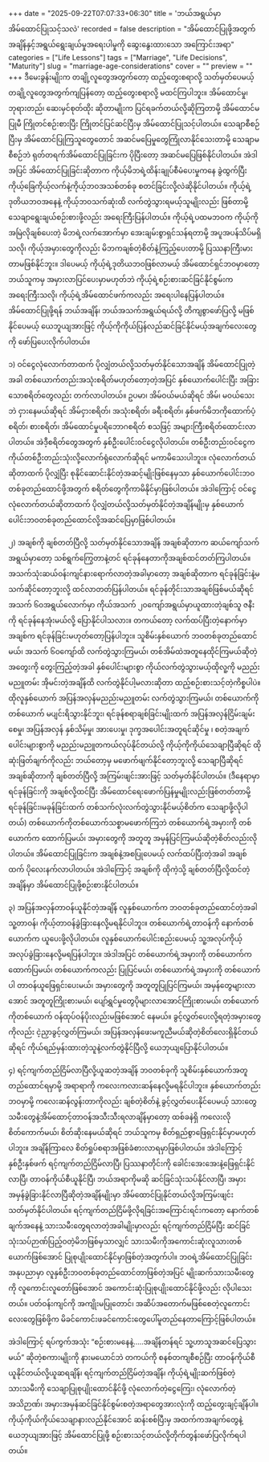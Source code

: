 +++
date = "2025-09-22T07:07:33+06:30"
title = 'ဘယ်အရွယ်မှာ အိမ်ထောင်ပြုသင့်သလဲ'
recorded = false
description = "အိမ်ထောင်ပြုဖို့အတွက် အချိန်နှင့်အရွယ်ရွေးချယ်မှုအရေးပါမှုကို ဆွေးနွေးထားသော အကြောင်းအရာ"
categories = ["Life Lessons"]
tags = ["Marriage", "Life Decisions", "Maturity"]
slug = "marriage-age-considerations"
cover = ""
preview = ""
+++
ဒီမေးခွန်းမျိုးက တချို့လူတွေအတွက်တော့ ထည့်တွေးစရာလို့ သတ်မှတ်ပေမယ့် တချို့လူတွေအတွက်ကျပြန်တော့ ထည့်တွေးစရာလို့ မထင်ကြပါဘူး။ အိမ်ထောင်မှု၊ ဘုရားတည်၊ ဆေးမှင်စုတ်ထိုး ဆိုတာမျိုးက ပြင်ရခက်တယ်လို့ဆိုကြတာမို့ အိမ်ထောင်မပြုမီ ကြိုတင်စဉ်းစားပြီး ကြိုတင်ပြင်ဆင်ပြီးမှ အိမ်ထောင်ပြုသင့်ပါတယ်။ သေချာစီစဉ်ပြီးမှ အိမ်ထောင်ပြုကြသူတွေတောင် အဆင်မပြေမှုတွေကြုံလာနိုင်သေးတာမို့ သေချာမစီစဉ်ဘဲ ရုတ်တရက်အိမ်ထောင်ပြုခြင်းက ပိုပြီးတော့ အဆင်မပြေဖြစ်နိုင်ပါတယ်။
အဲဒါအပြင် အိမ်ထောင်ပြုခြင်းဆိုတာက ကိုယ့်မိဘရဲ့ထိန်းချုပ်စီမံပေးမှုကနေ ခွဲထွက်ပြီး ကိုယ့်ခြေကိုယ့်လက်နဲ့ကိုယ့်ဘဝအသစ်တစ်ခု စတင်ခြင်းလို့လဲဆိုနိုင်ပါတယ်။ ကိုယ့်ရဲ့ဒုတိယဘဝအနေနဲ့ ကိုယ့်ဘဝသက်ဆုံးထိ လက်တွဲသွားရမယ့်သူမျိုးလည်း ဖြစ်တာမို့ သေချာရွေးချယ်စဉ်းစားဖို့လည်း အရေးကြီးပြန်ပါတယ်။ ကိုယ့်ရဲ့ပထမဘဝက ကိုယ့်ကိုအမြဲလိုချစ်ပေးတဲ့ မိဘရဲ့လက်အောက်မှာ အေးချမ်းစွာရှင်သန်ရတာမို့ အပူအပန်သိပ်မရှိသလို၊ ကိုယ့်အမှားတွေကိုလည်း မိဘကချစ်တဲ့စိတ်နဲ့ကြည့်ပေးတာမို့ ပြဿနာကြီးမားတာမဖြစ်နိုင်ဘူး။ ဒါပေမယ့် ကိုယ့်ရဲ့ဒုတိယဘဝဖြစ်လာမယ့် အိမ်ထောင်ရှင်ဘဝမှာတော့ ဘယ်သူကမှ အမှားလာပြင်ပေးမှာမဟုတ်ဘဲ ကိုယ့်ရဲ့စဉ်းစားဆင်ခြင်နိုင်စွမ်းက အရေးကြီးသလို၊ ကိုယ့်ရဲ့အိမ်ထောင်ဖက်ကလည်း အရေးပါနေပြန်ပါတယ်။ အိမ်ထောင်ပြုဖို့ရန် ဘယ်အချိန်၊ ဘယ်အသက်အရွယ်ရယ်လို့ တိကျစွာဖော်ပြလို့ မဖြစ်နိုင်ပေမယ့် ယေဘူယျအားဖြင့် ကိုယ့်ကိုကိုယ်ပြန်လည်ဆင်ခြင်နိုင်မယ့်အချက်လေးတွေကို ဖော်ပြပေးလိုက်ပါတယ်။


၁) ဝင်ငွေလုံလောက်တာထက် ပိုလျှံတယ်လို့သတ်မှတ်နိုင်သောအချိန်
အိမ်ထောင်ပြုတဲ့အခါ တစ်ယောက်တည်းအသုံးစရိတ်မဟုတ်တော့တဲ့အပြင် နှစ်ယောက်ပေါင်းပြီး အခြားသောစရိတ်တွေလည်း တက်လာပါတယ်။ ဥပမာ၊ အိမ်ဝယ်မယ်ဆိုရင် အိမ်၊ မဝယ်သေးဘဲ ငှားနေမယ်ဆိုရင် အိမ်ငှားစရိတ်၊ အသုံးစရိတ်၊ ခရီးစရိတ်၊ နှစ်ဖက်မိဘကိုထောက်ပံ့စရိတ်၊ စားစရိတ်၊ အိမ်ထောင်မှုပရိဘောဂစရိတ် စသဖြင့် အများကြီးစရိတ်ထောင်းလာပါတယ်။ အဲဒီ့စရိတ်တွေအတွက် နှစ်ဦးပေါင်းဝင်ငွေလိုပါတယ်။ တစ်ဦးတည်းဝင်ငွေက ကိုယ်တစ်ဦးတည်းသုံးလို့လောက်ရုံလောက်ဆိုရင် မကာမိသေးပါဘူး။ လုံလောက်တယ်ဆိုတာထက် ပိုလျှံပြီး စုနိုင်ဆောင်းနိုင်တဲ့အဆင့်မျိုးဖြစ်နေမှသာ နှစ်ယောက်ပေါင်းဘဝတစ်ခုတည်ထောင်ဖို့အတွက် စရိတ်တွေကိုကာမိနိုင်မှာဖြစ်ပါတယ်။ အဲဒါကြောင့် ဝင်ငွေလုံလောက်တယ်ဆိုတာထက် ပိုလျှံတယ်လို့သတ်မှတ်နိုင်တဲ့အချိန်မျိုးမှ နှစ်ယောက်ပေါင်းဘဝတစ်ခုတည်ထောင်လို့အဆင်ပြေမှာဖြစ်ပါတယ်။


၂) အချစ်ကို ချစ်တတ်ပြီလို့ သတ်မှတ်နိုင်သောအချိန်
အချစ်ဆိုတာက ဆယ်ကျော်သက်အရွယ်မှာတော့ သစ်ရွက်ကြွေတာနဲ့တင် ရင်ခုန်နေတာကိုအချစ်ထင်တတ်ကြပါတယ်။ အသက်သုံးဆယ်ဝန်းကျင်နားရောက်လာတဲ့အခါမှာတော့ အချစ်ဆိုတာက ရင်ခုန်ခြင်းနဲ့မသက်ဆိုင်တော့ဘူးလို့ ထင်လာတတ်ပြန်ပါတယ်။ ရင်ခုန်တိုင်းသာအချစ်ဖြစ်မယ်ဆိုရင် အသက် ၆၀အရွယ်လောက်မှာ ကိုယ်အသက် ၂၀ကျော်အရွယ်မှာယူထားတဲ့ချစ်သူ ဇနီးကို ရင်ခုန်နေအုံးမယ်လို့ ပြောနိုင်ပါသလား။ တကယ်တော့ လက်ထပ်ပြီးတဲ့နောက်မှာ အချစ်က ရင်ခုန်ခြင်းမဟုတ်တော့ပြန်ပါဘူး။ သူစိမ်းနှစ်ယောက် ဘဝတစ်ခုတည်ထောင်မယ်၊ အသက် ၆၀ကျော်ထိ လက်တွဲသွားကြမယ်၊ တစ်အိမ်ထဲအတူနေထိုင်ကြမယ်ဆိုတဲ့အတွေးကို တွေးကြည့်တဲ့အခါ နှစ်ပေါင်းများစွာ ကိုယ်လက်တွဲသွားမယ့်ထိုလူ့ကို မညည်းမညူတမ်း အိုမင်းတဲ့အချိန်ထိ လက်တွဲနိုင်ပါ့မလားဆိုတာ ထည့်စဉ်းစားသင့်တဲ့ကိစ္စပါပဲ။ ထိုလူနှစ်ယောက် အပြန်အလှန်မညည်းမညူတမ်း လက်တွဲသွားကြမယ်၊ တစ်ယောက်ကိုတစ်ယောက် မပျင်းရိသွားနိုင်ဘူး၊ ရင်ခုန်စရာချစ်ခြင်းမျိုးထက် အပြန်အလှန်ငြိမ်းချမ်းစေမှု၊ အပြန်အလှန် နှစ်သိမ့်မှု၊ အားပေးမှု၊ ဒုက္ခအပေါင်းအတူရင်ဆိုင်မှု ၊ စတဲ့အချက်ပေါင်းများစွာကို မညည်းမညူတကယ်လုပ်နိုင်တယ်လို့ ကိုယ့်ကိုကိုယ်သေချာပြီဆိုရင် ထိုဆုံးဖြတ်ချက်ကိုလည်း ဘယ်တော့မှ မဖောက်ဖျက်နိုင်တော့ဘူးလို့ သေချာပြီဆိုရင် အချစ်ဆိုတာကို ချစ်တတ်ပြီလို့ အကြမ်းဖျင်းအားဖြင့် သတ်မှတ်နိုင်ပါတယ်။ (ဒီနေရာမှာ ရင်ခုန်ခြင်းကို အချစ်လို့ထင်ပြီး အိမ်ထောင်ရေးဖောက်ပြန်မှုမျိုးလည်းဖြစ်တတ်တာမို့ ရင်ခုန်ခြင်း၊မခုန်ခြင်းထက် တစ်သက်လုံးလက်တွဲသွားနိုင်မယ့်စိတ်က သေချာဖို့လိုပါတယ်) တစ်ယောက်ကိုတစ်ယောက်သစ္စာမဖောက်ကြဘဲ တစ်ယောက်ရဲ့အမှားကို တစ်ယောက်က ထောက်ပြမယ်၊ အမှားတွေကို အတူတူ အမှန်ပြင်ကြမယ်ဆိုတဲ့စိတ်လည်းလိုပါတယ်။ အိမ်ထောင်ပြုခြင်းက အချစ်နဲ့အစပြုပေမယ့် လက်ထပ်ပြီးတဲ့အခါ အချစ်ထက် ပိုလေးနက်လာပါတယ်။ အဲဒါကြောင့် အချစ်ကို ထိုကဲ့သို့ ချစ်တတ်ပြီလို့ထင်တဲ့အချိန်မှာ အိမ်ထောင်ပြုဖို့စဉ်းစားနိုင်ပါတယ်။


၃) အပြန်အလှန်တာဝန်ယူနိုင်တဲ့အချိန်
လူနှစ်ယောက်က ဘဝတစ်ခုတည်ထောင်တဲ့အခါ သူ့တာဝန်၊ ကိုယ့်တာဝန်ခွဲခြားနေလို့မရနိုင်ပါဘူး။ တစ်ယောက်ရဲ့တာဝန်ကို နောက်တစ်ယောက်က ယူပေးဖို့လိုပါတယ်။ လူနှစ်ယောက်ပေါင်းစည်းပေမယ့် သူ့အလုပ်ကိုယ့်အလုပ်ခွဲခြားနေလို့မရပြန်ပါဘူး။ အဲဒါအပြင် တစ်ယောက်ရဲ့အမှားကို တစ်ယောက်က ထောက်ပြမယ်၊ တစ်ယောက်ကလည်း ပြုပြင်မယ်၊ တစ်ယောက်ရဲ့အမှားကို တစ်ယောက်ပါ တာဝန်ယူဖြေရှင်းပေးမယ်၊ အမှားတွေကို အတူတူပြုပြင်ကြမယ်၊ အမှန်တွေများလာအောင် အတူတူကြိုးစားမယ်၊ ပျော်ရွှင်မှုတွေပိုများလာအောင်ကြိုးစားမယ်၊ တစ်ယောက်ကိုတစ်ယောက် ဝန်ထုပ်ဝန်ပိုးလည်းမဖြစ်အောင် နေမယ်။ ခွင့်လွှတ်ပေးလို့ရတဲ့အမှားတွေကိုလည်း ငဲ့ညှာခွင့်လွှတ်ကြမယ်၊ အပြန်အလှန်ဖေးမကူညီမယ်ဆိုတဲ့စိတ်လေးရှိနိုင်တယ်ဆိုရင် ကိုယ်ရည်မှန်းထားတဲ့သူနဲ့လက်တွဲနိုင်ပြီလို့ ယေဘုယျပြောနိုင်ပါတယ်။

၄) ရင့်ကျက်တည်ငြိမ်လာပြီလို့ယူဆတဲ့အချိန်
ဘဝတစ်ခုကို သူစိမ်းနှစ်ယောက်အတူတည်ထောင်ရမှာမို့ အရာရာကို ကလေးကလားဆန်နေလို့မရနိုင်ပါဘူး။ နှစ်ယောက်တည်းဘဝမှာမို့ ကလေးဆန်လွန်းတာကိုလည်း ချစ်တဲ့စိတ်နဲ့ ခွင့်လွှတ်ပေးနိုင်ပေမယ့် သားတွေသမီးတွေနဲ့အိမ်ထောင့်တာဝန်အသီးသီးရလာချိန်မှာတော့ ထစ်ခနဲရှိ ကလေးလိုစိတ်ကောက်မယ်၊ စိတ်ဆိုးနေမယ်ဆိုရင် ဘယ်သူကမှ စိတ်ရှည်စွာဖြေရှင်းနိုင်မှာမဟုတ်ပါဘူး။ အချိန်ကြာလေ စိတ်ရှုပ်စရာအဖြစ်ခံစားလာရမှာဖြစ်ပါတယ်။ အဲဒါကြောင့် နှစ်ဦးနှစ်ဖက် ရင့်ကျက်တည်ငြိမ်လာပြီ၊ ပြဿနာတိုင်းကို ခေါင်းအေးအေးနဲ့ဖြေရှင်းနိုင်လာပြီ၊ တာဝန်ကိုယ်စီယူနိုင်ပြီ၊ ဘယ်အရာကိုမဆို ဆင်ခြင်သုံးသပ်နိုင်လာပြီ၊ အမှားအမှန်ခွဲခြားနိုင်လာပြီဆိုတဲ့အချိန်မျိုးမှာ အိမ်ထောင်ပြုနိုင်တယ်လို့အကြမ်းဖျင်းသတ်မှတ်နိုင်ပါတယ်။ ရင့်ကျက်တည်ငြိမ်ဖို့လိုရခြင်းအကြောင်းရင်းကတော့ နောက်တစ်ချက်အနေနဲ့ သားသမီးတွေရလာတဲ့အခါမျိုးမှာလည်း ရင့်ကျက်တည်ငြိမ်ပြီး ဆင်ခြင်သုံးသပ်ဉာဏ်ပြည့်ဝတဲ့မိဘဖြစ်မှသာလျှင် သားသမီးကိုအကောင်းဆုံးလူသားတစ်ယောက်ဖြစ်အောင် ပြုစုပျိုးထောင်နိုင်မှာဖြစ်တဲ့အတွက်ပါ။ ဘဝရဲ့အိမ်ထောင်ပြုခြင်းအနုပညာမှာ လူနှစ်ဦးဘဝတစ်ခုတည်ထောင်တာဖြစ်တဲ့အပြင် မျိုးဆက်သားသမီးတွေကို လူကောင်းလူတော်ဖြစ်အောင် အကောင်းဆုံးပြုစုပျိုးထောင်နိုင်ဖို့လည်း လိုပါသေးတယ်။ ပတ်ဝန်းကျင်ကို အကျိုးမပြုတောင်၊ အဆိပ်အတောက်မဖြစ်စေတဲ့လူကောင်းလေးတွေဖြစ်ဖို့က မိခင်ကောင်းဖခင်ကောင်းတွေပေါ်မူတည်နေတာကြောင့်ဖြစ်ပါတယ်။


အဲဒါကြောင့် ရပ်ကွက်အသုံး “စဉ်းစားမနေနဲ့…..အချိန်တန်ရင် သူ့ဟာသူအဆင်ပြေသွားမယ်” ဆိုတဲ့စကားမျိုးကို နားမယောင်ဘဲ တကယ်ကို စနစ်တကျစီစဉ်ပြီး တာဝန်ကိုယ်စီယူနိုင်တယ်လို့ယူဆရချိန်၊ ရင့်ကျက်တည်ငြိမ်တဲ့အချိန်၊ ကိုယ့်ရဲ့မျိုးဆက်ဖြစ်တဲ့သားသမီးကို သေချာပြုစုပျိုးထောင်နိုင်ဖို့ လုံလောက်တဲ့ငွေကြေး၊ လုံလောက်တဲ့အသိဉာဏ်၊ အမှားအမှန်ဆင်ခြင်နိုင်စွမ်းစတဲ့အရာတွေအားလုံးကို ထည့်တွေးချင့်ချိန်ပါ။ ကိုယ့်ကိုယ်ကိုယ်သေချာနားလည်နိုင်အောင် ဆန်းစစ်ပြီးမှ အထက်ကအချက်တွေနဲ့ ယေဘုယျအားဖြင့် အိမ်ထောင်ပြုဖို့ စဉ်းစားသင့်တယ်လို့တိုက်တွန်းဖော်ပြလိုက်ရပါတယ်။ 